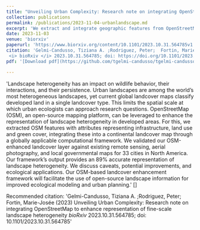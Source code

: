 ```yaml
---
title: "Unveiling Urban Complexity: Research note on integrating OpenStreetMap to enhance representation of fine-scale landscape heterogeneity"
collection: publications
permalink: /publications/2023-11-04-urbanlandscape.md
excerpt: 'We extract and integrate geographic features from OpenStreetMaps into a global landcover map to increase the representation of fine-scale landscape heterogeneity within urban areas.'
date: 2023-11-03
venue: 'biorxiv'
paperurl: 'https://www.biorxiv.org/content/10.1101/2023.10.31.564785v1'
citation: 'Gelmi-Candusso, Tiziana A. ;Rodriguez, Peter;  Fortin, Marie-Josée (2023) Unveiling Urban Complexity: Research note on integrating OpenStreetMap to enhance representation of fine-scale landscape heterogeneity 
 <i> bioRxiv </i> 2023.10.31.564785; doi: https://doi.org/10.1101/2023.10.31.564785'
pdf: '[Download pdf](https://github.com/tgelmi-candusso/tgelmi-candusso.github.io/blob/master/files/building_predator_bipartite_networks_gelmicandusso.pdf)'

---
```

'Landscape heterogeneity has an impact on wildlife behavior, their interactions, and their persistence. Urban landscapes are among the world’s most heterogeneous landscapes, yet current global landcover maps classify developed land in a single landcover type. This limits the spatial scale at which urban ecologists can approach research questions. OpenStreetMap (OSM), an open-source mapping platform, can be leveraged to enhance the representation of landscape heterogeneity in developed areas. For this, we extracted OSM features with attributes representing infrastructure, land use and green cover, integrating these into a continental landcover map through a globally applicable computational framework. We validated our OSM-enhanced landcover layer against existing remote sensing, aerial photography, and local governmental maps for 33 cities in North America. Our framework’s output provides an 89% accurate representation of landscape heterogeneity. We discuss caveats, potential improvements, and ecological applications. Our OSM-based landcover enhancement framework will facilitate the use of open-source landscape information for improved ecological modeling and urban planning.'
[]

Recommended citation: 'Gelmi-Candusso, Tiziana A. ;Rodriguez, Peter;  Fortin, Marie-Josée (2023) Unveiling Urban Complexity: Research note on integrating OpenStreetMap to enhance representation of fine-scale landscape heterogeneity 
 <i> bioRxiv </i> 2023.10.31.564785; doi: 10.1101/2023.10.31.564785'
